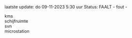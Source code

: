 laatste update: 
do 09-11-2023  5:30   uur 
Status: FAALT - fout - 
<div class="service R">kms</div><div class="service R">schijfruimte</div><div class="service R">svn</div><div class="service R">microstation</div>